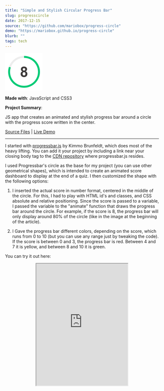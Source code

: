 ```yaml
---
title: "Simple and Stylish Circular Progress Bar"
slug: progresscircle
date: 2017-12-15
source: "https://github.com/mariobox/progress-circle"
demo: "https://mariobox.github.io/progress-circle"
blurb: ""
tags: tech
---
```


<img src="../img/progresscircle.png" />

**Made with**: <i class="icon-javascript-alt"></i> JavaScript and <i class="icon-css3-alt"></i> CSS3

**Project Summary**:

JS app that creates an animated and stylish progress bar around a circle with the progress score written in the center.

[Source Files](https://github.com/mariobox/progress-circle) | [Live Demo](https://mariobox.github.io/progress-circle)<hr />

I started with [progressbar.js](https://kimmobrunfeldt.github.io/progressbar.js/) by Kimmo Brunfeldt, which does most of the heavy lifting. You can add it your project by including a link near your closing body tag to the [CDN repository](https://cdn.rawgit.com/kimmobrunfeldt/progressbar.js/0.5.6/dist/progressbar.js) where progressbar.js resides.

I used Progressbar's circle as the base for my project (you can use other geometrical shapes), which is intended to create an animated score dashboard to display at the end of a quiz. I then customized the shape with the following options:

1. I inserted the actual score in number format, centered in the middle of the circle. For this, I had to play with HTML id's and classes, and CSS absolute and relative positioning. Since the score is passed to a variable, I passed the variable to the "animate" function that draws the progress bar around the circle. For example, if the score is 8, the progress bar will only display around 80% of the circle (like in the image at the beginning of the article).

2. I Gave the progress bar different colors, depending on the score, which runs from 0 to 10 (but you can use any range just by tweaking the code). If the score is between 0 and 3, the progress bar is red. Between 4 and 7 it is yellow, and between 8 and 10 it is green.

You can try it out here:

<div style="text-align: center">
<iframe src="https://mariobox.github.io/progress-circle" style="height: 400px; border=none;"></iframe>
</div>
